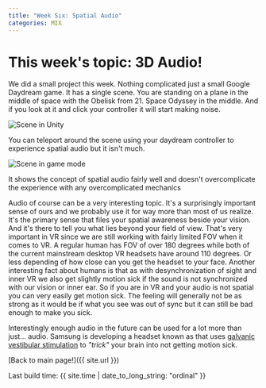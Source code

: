 ```yaml
---
title: "Week Six: Spatial Audio"
categories: MIX
---
```


# This week's topic: 3D Audio!

We did a small project this week. Nothing complicated just a small Google Daydream game. It has a single scene. You are standing on a plane in the middle of space with the Obelisk from 21. Space Odyssey in the middle. And if you look at it and click your controller it will start making noise.

![Scene in Unity]({{site.url}}/images/MixWeekSixAudio/monolith.png)

You can teleport around the scene using your daydream controller to experience spatial audio but it isn't much.

![Scene in game mode]({{site.url}}/images/MixWeekSixAudio/jupiter.png)

It shows the concept of spatial audio fairly well and doesn't overcomplicate the experience with any overcomplicated mechanics

Audio of course can be a very interesting topic. It's a surprisingly important sense of ours and we probably use it for way more than most of us realize. It's the primary sense that files your spatial awareness beside your vision. And it's there to tell you what lies beyond your field of view. That's very important in VR since we are still working with fairly limited FOV when it comes to VR. A regular human has FOV of over 180 degrees while both of the current mainstream desktop VR headsets have around 110 degrees. Or less depending of how close can you get the headset to your face.
Another interesting fact about humans is that as with desynchronization of sight and inner VR we also get slightly motion sick if the sound is not synchronized with our vision or inner ear. So if you are in VR and your audio is not spatial you can very easily get motion sick. The feeling will generally not be as strong as it would be if what you see was out of sync but it can still be bad enough to make you sick.

Interestingly enough audio in the future can be used for a lot more than just... audio.
Samsung is developing a headset known as [](http://www.roadtovr.com/samsungs-new-headphones-trick-your-inner-ear-to-move-you-in-vr/) that uses [galvanic vestibular stimulation](https://en.wikipedia.org/wiki/Galvanic_vestibular_stimulation) to _"trick"_ your brain into not getting motion sick.

[Back to main page!]({{ site.url }})

Last build time: {{ site.time | date_to_long_string: "ordinal" }}
